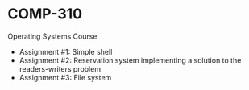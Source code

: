 # COMP-310
Operating Systems Course

- Assignment #1: Simple shell 
- Assignment #2: Reservation system implementing a solution to the readers-writers problem
- Assignment #3: File system 
